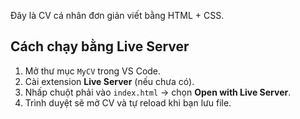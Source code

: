 Đây là CV cá nhân đơn giản viết bằng HTML + CSS.  

## Cách chạy bằng Live Server

1. Mở thư mục `MyCV` trong VS Code.  
2. Cài extension **Live Server** (nếu chưa có).  
3. Nhấp chuột phải vào `index.html` → chọn **Open with Live Server**.  
4. Trình duyệt sẽ mở CV và tự reload khi bạn lưu file.

